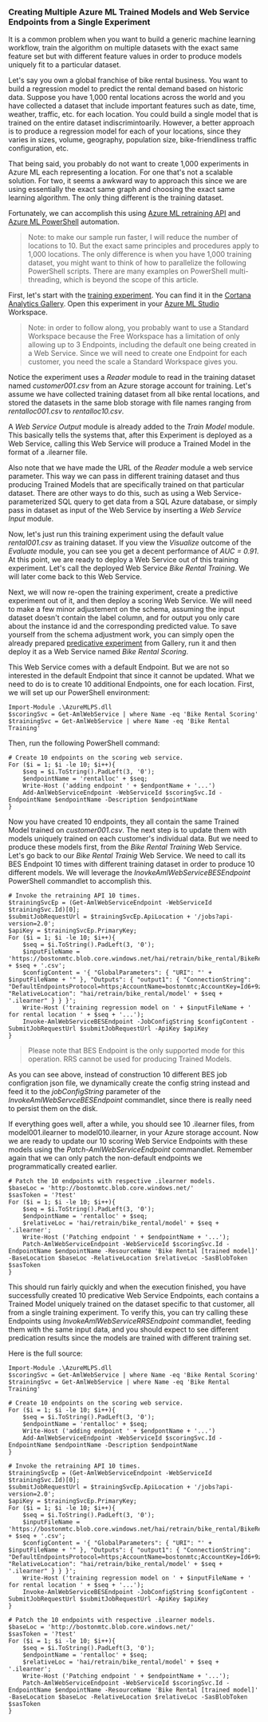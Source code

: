 ### Creating Multiple Azure ML Trained Models and Web Service Endpoints from a Single Experiment

It is a common problem when you want to build a generic machine learning workflow, train the algorithm on multiple datasets with the exact same feature set but with different feature values in order to produce models uniquely fit to a particular dataset.

Let's say you own a global franchise of bike rental business. You want to build a regression model to predict the rental demand based on historic data. Suppose you have 1,000 rental locations across the world and you have collected a dataset that include important features such as date, time, weather, traffic, etc. for each location. You could build a single model that is trained on the entire dataset indiscrimintoarily. However, a better approach is to produce a regression model for each of your locations, since they varies in sizes, volume, geography, population size, bike-friendliness traffic configuration, etc. 

That being said, you probably do not want to create 1,000 experiments in Azure ML each representing a location. For one that's not a scalable solution. For two, it seems a awkward way to approach this since we are using essentially the exact same graph and choosing the exact same learning algorithm. The only thing different is the training dataset. 

Fortunately, we can accomplish this using [Azure ML retraining API](https://azure.microsoft.com/en-us/documentation/articles/machine-learning-retrain-models-programmatically/) and [Azure ML PowerShell](https://github.com/hning86/azuremlps) automation.
> Note: to make our sample run faster, I will reduce the number of locations to 10. But the exact same principles and procedures apply to 1,000 locations. The only difference is when you have 1,000 training dataset, you might want to think of how to parallelize the following PowerShell scripts. There are many examples on PowerShell multi-threading, which is beyond the scope of this article.   

First, let's start with the [training experiment](https://gallery.cortanaanalytics.com/Experiment/Bike-Rental-Training-Experiment-1). You can find it in the [Cortana Analytics Gallery](http://gallery.cortanaanalytics.com). Open this experiment in your [Azure ML Studio](https://studio.azureml.net) Workspace. 

> Note: in order to follow along, you probably want to use a Standard Workspace because the Free Workspace has a limitation of only allowing up to 3 Endpoints, including the default one being created in a Web Service. Since we will need to create one Endpoint for each customer, you need the scale a Standard Workspace gives you.

Notice the experiment uses a _Reader_ module to read in the training dataset named _customer001.csv_ from an Azure storage account for training. Let's assume we have collected training dataset from all bike rental locations, and stored the datasets in the same blob storage with file names ranging from _rentalloc001.csv_ to _rentalloc10.csv_.

A _Web Service Output_ module is already added to the _Train Model_ module. This basically tells the systems that, after this Experiment is deployed as a Web Service, calling this Web Service will produce a Trained Model in the format of a .ilearner file. 

Also note that we have made the URL of the _Reader_ module a web service parameter. This way we can pass in different training dataset and thus producing Trained Models that are specifically trained on that particular dataset. There are other ways to do this, such as using a Web Service-parameterized SQL query to get data from a SQL Azure database, or simply pass in dataset as input of the Web Service by inserting a _Web Service Input_ module.

Now, let's just run this training experiment using the default value _rental001.csv_ as training dataset. If you view the _Visualize_ outcome of the _Evaluate_ module, you can see you get a decent performance of _AUC = 0.91_. At this point, we are ready to deploy a Web Service out of this training experiment. Let's call the deployed Web Service _Bike Rental Training_. We will later come back to this Web Service.

Next, we will now re-open the training experiment, create a predictive experiment out of it, and then deploy a scoring Web Service. We will need to make a few minor adjustement on the schema, assuming the input dataset doesn't contain the label column, and for output you only care about the instance id and the corresponding predicted value. To save yourself from the schema adjustment work, you can simply open the already prepared [predicative experiment](http://gallery.cor.com) from Gallery, run it and then deploy it as a Web Service named _Bike Rental Scoring_. 

This Web Service comes with a default Endpoint. But we are not so interested in the default Endpoint that since it cannot be updated. What we need to do is to create 10 additional Endpoints, one for each location. First, we will set up our PowerShell environment:

	Import-Module .\AzureMLPS.dll
	$scoringSvc = Get-AmlWebService | where Name -eq 'Bike Rental Scoring'
	$trainingSvc = Get-AmlWebService | where Name -eq 'Bike Rental Training'
	
Then, run the following PowerShell command:

	# Create 10 endpoints on the scoring web service.
	For ($i = 1; $i -le 10; $i++){
	    $seq = $i.ToString().PadLeft(3, '0');
	    $endpointName = 'rentalloc' + $seq;
	    Write-Host ('adding endpoint ' + $endpontName + '...')
	    Add-AmlWebServiceEndpoint -WebServiceId $scoringSvc.Id -EndpointName $endpointName -Description $endpointName     
	}

Now you have created 10 endpoints, they all contain the same Trained Model trained on _customer001.csv_. The next step is to update them with models uniquely trained on each customer's individual data. But we need to produce these models first, from the _Bike Rental Training_ Web Service. Let's go back to our _Bike Rental Trainig_ Web Service. We need to call its BES Endpoint 10 times with different training dataset in order to produce 10 different models. We will leverage the _InovkeAmlWebServiceBESEndpoint_ PowerShell commandlet to accomplish this.

	# Invoke the retraining API 10 times.
	$trainingSvcEp = (Get-AmlWebServiceEndpoint -WebServiceId $trainingSvc.Id)[0];
	$submitJobRequestUrl = $trainingSvcEp.ApiLocation + '/jobs?api-version=2.0';
	$apiKey = $trainingSvcEp.PrimaryKey;
	For ($i = 1; $i -le 10; $i++){
	    $seq = $i.ToString().PadLeft(3, '0');
	    $inputFileName = 'https://bostonmtc.blob.core.windows.net/hai/retrain/bike_rental/BikeRental001.csv'# + $seq + '.csv';
	    $configContent = '{ "GlobalParameters": { "URI": "' + $inputFileName + '" }, "Outputs": { "output1": { "ConnectionString": "DefaultEndpointsProtocol=https;AccountName=bostonmtc;AccountKey=Id6+9zenfA1RTUnp8cJQQY05UCEjMrPwB9wSEdpyvv6XgLYYr9XyyukJBSDAcOvDR0Pyh0CWRE7fURwXY9RClg==", "RelativeLocation": "hai/retrain/bike_rental/model' + $seq + '.ilearner" } } }';
	    Write-Host ('training regression model on ' + $inputFileName + ' for rental location ' + $seq + '...');
	    Invoke-AmlWebServiceBESEndpoint -JobConfigString $configContent -SubmitJobRequestUrl $submitJobRequestUrl -ApiKey $apiKey
	}

> Please note that BES Endpoint is the only supported mode for this operation. RRS cannot be used for producing Trained Models.

As you can see above, instead of construction 10 different BES job configration json file, we dynamically create the config string instead and feed it to the _jobConfigString_ parameter of the _InvokeAmlWebServceBESEndpoint_ commandlet, since there is really need to persist them on the disk. 

If everything goes well, after a while, you should see 10 .ilearner files, from model001.ilearner to model010.ilearner, in your Azure storage account. Now we are ready to update our 10 scoring Web Service Endpoints with these models using the _Patch-AmlWebServiceEndpoint_ commandlet. Remember again that we can only patch the non-default endpoints we programmatically created earlier. 

	# Patch the 10 endpoints with respective .ilearner models.
	$baseLoc = 'http://bostonmtc.blob.core.windows.net/'
	$sasToken = '?test'
	For ($i = 1; $i -le 10; $i++){
	    $seq = $i.ToString().PadLeft(3, '0');
	    $endpointName = 'rentalloc' + $seq;
	    $relativeLoc = 'hai/retrain/bike_rental/model' + $seq + '.ilearner';
	    Write-Host ('Patching endpoint ' + $endpointName + '...');
	    Patch-AmlWebServiceEndpoint -WebServiceId $scoringSvc.Id -EndpointName $endpointName -ResourceName 'Bike Rental [trained model]' -BaseLocation $baseLoc -RelativeLocation $relativeLoc -SasBlobToken $sasToken
	}

This should run fairly quickly and when the execution finished, you have successfully created 10 predicative Web Service Endpoints, each contains a Trained Model uniquely trained on the dataset specific to that customer, all from a single training experiment. To verify this, you can try calling these Endpoints using _InvokeAmlWebServiceRRSEndpoint_ commandlet, feeding them with the same input data, and you should expect to see different predication results since the models are trained with different training set.

Here is the full source:
	
	Import-Module .\AzureMLPS.dll
	$scoringSvc = Get-AmlWebService | where Name -eq 'Bike Rental Scoring'
	$trainingSvc = Get-AmlWebService | where Name -eq 'Bike Rental Training'
	
	# Create 10 endpoints on the scoring web service.
	For ($i = 1; $i -le 10; $i++){
	    $seq = $i.ToString().PadLeft(3, '0');
	    $endpointName = 'rentalloc' + $seq;
	    Write-Host ('adding endpoint ' + $endpontName + '...')
	    Add-AmlWebServiceEndpoint -WebServiceId $scoringSvc.Id -EndpointName $endpointName -Description $endpointName     
	}
	
	# Invoke the retraining API 10 times.
	$trainingSvcEp = (Get-AmlWebServiceEndpoint -WebServiceId $trainingSvc.Id)[0];
	$submitJobRequestUrl = $trainingSvcEp.ApiLocation + '/jobs?api-version=2.0';
	$apiKey = $trainingSvcEp.PrimaryKey;
	For ($i = 1; $i -le 10; $i++){
	    $seq = $i.ToString().PadLeft(3, '0');
	    $inputFileName = 'https://bostonmtc.blob.core.windows.net/hai/retrain/bike_rental/BikeRental001.csv'# + $seq + '.csv';
	    $configContent = '{ "GlobalParameters": { "URI": "' + $inputFileName + '" }, "Outputs": { "output1": { "ConnectionString": "DefaultEndpointsProtocol=https;AccountName=bostonmtc;AccountKey=Id6+9zenfA1RTUnp8cJQQY05UCEjMrPwB9wSEdpyvv6XgLYYr9XyyukJBSDAcOvDR0Pyh0CWRE7fURwXY9RClg==", "RelativeLocation": "hai/retrain/bike_rental/model' + $seq + '.ilearner" } } }';
	    Write-Host ('training regression model on ' + $inputFileName + ' for rental location ' + $seq + '...');
	    Invoke-AmlWebServiceBESEndpoint -JobConfigString $configContent -SubmitJobRequestUrl $submitJobRequestUrl -ApiKey $apiKey
	}
	
	# Patch the 10 endpoints with respective .ilearner models.
	$baseLoc = 'http://bostonmtc.blob.core.windows.net/'
	$sasToken = '?test'
	For ($i = 1; $i -le 10; $i++){
	    $seq = $i.ToString().PadLeft(3, '0');
	    $endpointName = 'rentalloc' + $seq;
	    $relativeLoc = 'hai/retrain/bike_rental/model' + $seq + '.ilearner';
	    Write-Host ('Patching endpoint ' + $endpointName + '...');
	    Patch-AmlWebServiceEndpoint -WebServiceId $scoringSvc.Id -EndpointName $endpointName -ResourceName 'Bike Rental [trained model]' -BaseLocation $baseLoc -RelativeLocation $relativeLoc -SasBlobToken $sasToken
	}